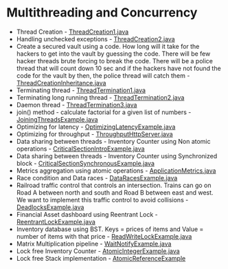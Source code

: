 # Multithreading and Concurrency
- Thread Creation - [ThreadCreation1.java](./src/thread/creation/part1/ThreadCreation1.java)
- Handling unchecked exceptions - [ThreadCreation2.java](./src/thread/creation/part1/ThreadCreation2.java)
- Create a secured vault using a code. How long will it take for the hackers to get into the vault by guessing the code. There will be few hacker threads brute forcing to break the code. There will be a police thread that will count down 10 sec and if the hackers have not found the code for the vault by then, the police thread will catch them - [ThreadCreationInheritance.java](./)
- Terminating thread - [ThreadTermination1.java](./)
- Terminating long running thread - [ThreadTermination2.java](./)
- Daemon thread - [ThreadTermination3.java](./)
- join() method - calculate factorial for a given list of numbers - [JoiningThreadsExample.java](./)
- Optimizing for latency - [OptimizingLatencyExample.java](./)
- Optimizing for throughput - [ThroughputHttpServer.java](./)
- Data sharing between threads - Inventory Counter using Non atomic operations - [CriticalSectionIntroExample.java](./)
- Data sharing between threads - Inventory Counter using Synchronized block - [CriticalSectionSynchronousExample.java](./)
- Metrics aggregation using atomic operations - [ApplicationMetrics.java](./)
- Race condition and Data races - [DataRacesExample.java](./)
- Railroad traffic control that controls an intersection. Trains can go on Road A between north and south and Road B between east and west. We want to implement this traffic control to avoid collisions - [DeadlocksExample.java](./)
- Financial Asset dashboard using Reentrant Lock - [ReentrantLockExample.java](./)
- Inventory database using BST. Keys = prices of items and Value = number of items with that price - [ReadWriteLockExample.java](./)
- Matrix Multiplication pipeline - [WaitNotifyExample.java](./)
- Lock free Inventory Counter - [AtomicIntegerExample.java](./)
- Lock free Stack implementation - [AtomicReferenceExample](./)
